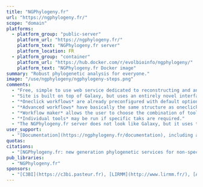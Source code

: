 ```yaml
---
title: "NGPhylogeny.fr"
url: "https://ngphylogeny.fr/"
scope: "domain"
platforms:
  - platform_group: "public-server"
    platform_url: "https://ngphylogeny.fr/"
    platform_text: "NGPhylogeny.fr server"
    platform_location: FR
  - platform_group: "container"
    platform_url: "https://hub.docker.com/r/evolbioinfo/ngphylogeny/"
    platform_text: "NGPhylogeny.fr Docker image"
summary: "Robust phylogenetic analysis for everyone."
image: "/use/ngphylogeny/ngphylogeny-steps.png"
comments:
  - "Free, simple to use web service dedicated to reconstructing and analysing phylogenetic relationships between molecular sequences."
  - "Site is built on top of Galaxy, but uses an entirely novel interface to Galaxy."
  - "*Oneclick workflows* are already preconfigured with default options that should work on the majority of usecases. The only required input is the sequence data file in Fasta format. Input data type (dna or protein) is detected automatically;"
  - "*Advanced workflows* have basically the same structure as oneclick workflows, but can be parametrized. It means that the user should customize the options of each step of the workflows: alignment, curation, tree inference."
  - "*Workflow maker* allows the user to choose the combination of tools that suits best his/her needs, and to customize the parameters."
  - "*Individual tools* may be run if specific taks are required."
  - "The NGPhylogeny.fr server does not look like Galaxy, but it uses the [Galaxy@Pasteur server](/use/galaxy-pasteur/) for data analysis and workflow execution."
user_support:
  - "[Documentation](https://ngphylogeny.fr/documentation), including a video"
quotas:
citations:
  - "[NGPhylogeny.fr: new generation phylogenetic services for non-specialists](https://doi.org/10.1093/nar/gkz303), Frédéric Lemoine, Damien Correia, Vincent Lefort, Olivia Doppelt-Azeroual, Fabien Mareuil, Sarah Cohen-Boulakia, Olivier Gascuel,  *Nucleic Acids Research*, gkz303, doi: 10.1093/nar/gkz303"
pub_libraries:
  - "NGPhylogeny.fr"
sponsors:
  - "[C3BI](https://c3bi.pasteur.fr), [LIRMM](http://www.lirmm.fr/), [ATGC](http://www.atgc-montpellier.fr/), [LRI](https://www.lri.fr/), and [IFB](https://www.france-bioinformatique.fr/)"
---
```

